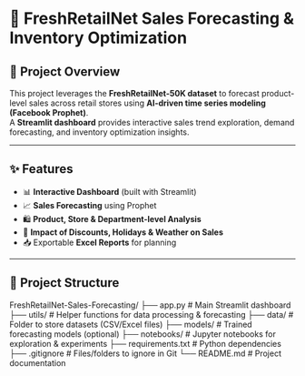 # 🛒 FreshRetailNet Sales Forecasting & Inventory Optimization  

## 📌 Project Overview  
This project leverages the **FreshRetailNet-50K dataset** to forecast product-level sales across retail stores using **AI-driven time series modeling (Facebook Prophet)**.  
A **Streamlit dashboard** provides interactive sales trend exploration, demand forecasting, and inventory optimization insights.  

---

## ✨ Features  
- 📊 **Interactive Dashboard** (built with Streamlit)  
- 📈 **Sales Forecasting** using Prophet  
- 🛍 **Product, Store & Department-level Analysis**  
- 🔎 **Impact of Discounts, Holidays & Weather on Sales**  
- 📥 Exportable **Excel Reports** for planning  

---

## 📂 Project Structure

FreshRetailNet-Sales-Forecasting/
├── app.py                 # Main Streamlit dashboard
├── utils/                 # Helper functions for data processing & forecasting
├── data/                  # Folder to store datasets (CSV/Excel files)
├── models/                # Trained forecasting models (optional)
├── notebooks/             # Jupyter notebooks for exploration & experiments
├── requirements.txt       # Python dependencies
├── .gitignore             # Files/folders to ignore in Git
└── README.md              # Project documentation
